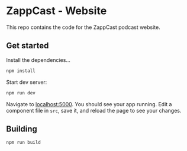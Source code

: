 # ZappCast - Website

This repo contains the code for the ZappCast podcast website.

## Get started

Install the dependencies...

```bash
npm install
```

Start dev server:

```bash
npm run dev
```

Navigate to [localhost:5000](http://localhost:5000). You should see your app running. Edit a component file in `src`, save it, and reload the page to see your changes.

## Building

```bash
npm run build
```
